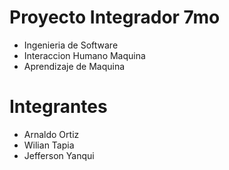 # Proyecto Integrador 7mo

- Ingenieria de Software
- Interaccion Humano Maquina
- Aprendizaje de Maquina

# Integrantes 

- Arnaldo Ortiz
- Wilian Tapia
- Jefferson Yanqui
